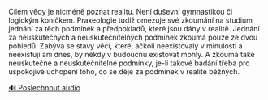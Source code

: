 
Cílem vědy je nicméně poznat realitu. Není duševní gymnastikou či logickým koníčkem. Praxeologie tudíž omezuje své zkoumání na studium jednání za těch podmínek a předpokladů, které jsou dány v realitě. Jednání za neuskutečných a neuskutečnitelných podmínek zkoumá pouze ze dvou pohledů. Zabývá se stavy věcí, které, ačkoli neexistovaly v minulosti a neexistují ani dnes, by někdy v budoucnu existovat mohly. A zkoumá také neuskutečné a neuskutečnitelné podmínky, je-li takové bádání třeba pro uspokojivé uchopení toho, co se děje za podmínek v realitě běžných.

[🔊 Poslechnout audio](/data/7-paragraphs/audio/chapter_22/para_008-Clem-vdy-je-nicmn-poznat-realitu-Nen-duevn.mp3)
